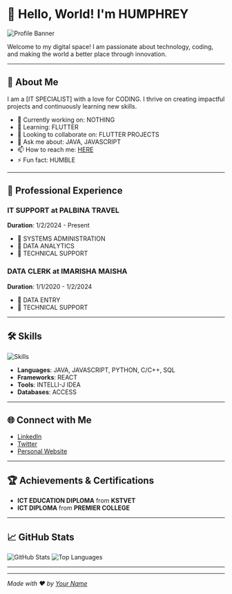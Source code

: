 # 👋 Hello, World! I'm HUMPHREY

![Profile Banner]([https://link-to-your-banner.com/banner.png](https://unsplash.com/photos/person-holding-clear-glass-glass-xU5Mqq0Chck))

Welcome to my digital space! I am passionate about technology, coding, and making the world a better place through innovation.

---

## 🌟 About Me

I am a [IT SPECIALIST] with a love for CODING. I thrive on creating impactful projects and continuously learning new skills. 

- 🔭 Currently working on: NOTHING
- 🌱 Learning: FLUTTER
- 👯 Looking to collaborate on: FLUTTER PROJECTS
- 💬 Ask me about: JAVA, JAVASCRIPT
- 📫 How to reach me: [HERE](mailto:humblesys09@gmail.com)
- ⚡ Fun fact: HUMBLE

---

## 💼 Professional Experience

### IT SUPPORT at PALBINA TRAVEL
**Duration**: 1/2/2024 - Present

- 📌 SYSTEMS ADMINISTRATION
- 📌 DATA ANALYTICS
- 📌 TECHNICAL SUPPORT

### DATA CLERK at IMARISHA MAISHA
**Duration**: 1/1/2020 - 1/2/2024

- 📌 DATA ENTRY
- 📌 TECHNICAL SUPPORT

---

## 🛠️ Skills

![Skills]([https://link-to-your-skills-image.com/skills.png](https://unsplash.com/photos/macbook-pro-on-black-wooden-table-PNbDkQ2DDgM))

- **Languages**: JAVA, JAVASCRIPT, PYTHON, C/C++, SQL
- **Frameworks**: REACT
- **Tools**: INTELLI-J IDEA
- **Databases**: ACCESS

---

## 🌐 Connect with Me

- [LinkedIn](https://www.linkedin.com/in/humphrey-ngugi-132a601b9/)
- [Twitter](https://twitter.com/yourusername)
- [Personal Website](https://yourwebsite.com)

---

## 🏆 Achievements & Certifications

- **ICT EDUCATION DIPLOMA** from **KSTVET**
- **ICT DIPLOMA** from **PREMIER COLLEGE**

---

## 📈 GitHub Stats

![GitHub Stats](https://github-readme-stats.vercel.app/api?username=humphrey1000&show_icons=true&theme=radical)
![Top Languages](https://github-readme-stats.vercel.app/api/top-langs/?username=humphrey1000&layout=compact&theme=radical)

---

<!-- ## 🔗 My Projects

### [Project Name 1]
**Description**: [Brief description of the project]
- [GitHub Repo](https://github.com/yourusername/projectname)
- [Live Demo](https://projectdemo.com)

### [Project Name 2]
**Description**: [Brief description of the project]
- [GitHub Repo](https://github.com/yourusername/projectname)
- [Live Demo](https://projectdemo.com) -->

---

*Made with ❤️ by [Your Name](https://github.com/humphrey1000)*



<!---
humphrey1000/humphrey1000 is a ✨ special ✨ repository because its `README.md` (this file) appears on your GitHub profile.
You can click the Preview link to take a look at your changes.
--->
